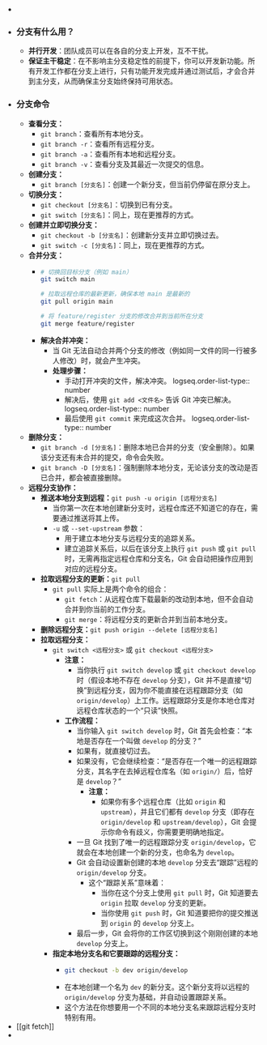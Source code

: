 -
- ### 分支有什么用？
	- **并行开发**：团队成员可以在各自的分支上开发，互不干扰。
	- **保证主干稳定**：在不影响主分支稳定性的前提下，你可以开发新功能。所有开发工作都在分支上进行，只有功能开发完成并通过测试后，才会合并到主分支，从而确保主分支始终保持可用状态。
- ### 分支命令
	- **查看分支：**
		- `git branch`：查看所有本地分支。
		- `git branch -r`：查看所有远程分支。
		- `git branch -a`：查看所有本地和远程分支。
		- `git branch -v`：查看分支及其最近一次提交的信息。
	- **创建分支：**
		- `git branch [分支名]`：创建一个新分支，但当前仍停留在原分支上。
	- **切换分支：**
		- `git checkout [分支名]`：切换到已有分支。
		- `git switch [分支名]`：同上，现在更推荐的方式。
	- **创建并立即切换分支：**
		- `git checkout -b [分支名]`：创建新分支并立即切换过去。
		- `git switch -c [分支名]`：同上，现在更推荐的方式。
	- **合并分支：**
		- ```bash
		  # 切换回目标分支（例如 main）
		  git switch main
		  
		  # 拉取远程仓库的最新更新，确保本地 main 是最新的
		  git pull origin main
		  
		  # 将 feature/register 分支的修改合并到当前所在分支
		  git merge feature/register
		  ```
		- **解决合并冲突：**
			- 当 Git 无法自动合并两个分支的修改（例如同一文件的同一行被多人修改）时，就会产生冲突。
			- **处理步骤：**
				- 手动打开冲突的文件，解决冲突。
				  logseq.order-list-type:: number
				- 解决后，使用 `git add <文件名>` 告诉 Git 冲突已解决。
				  logseq.order-list-type:: number
				- 最后使用 `git commit` 来完成这次合并。
				  logseq.order-list-type:: number
	- **删除分支：**
		- `git branch -d [分支名]`：删除本地已合并的分支（安全删除）。如果该分支还有未合并的提交，命令会失败。
		- `git branch -D [分支名]`：强制删除本地分支，无论该分支的改动是否已合并，都会被直接删除。
	- **远程分支协作：**
		- **推送本地分支到远程：**`git push -u origin [远程分支名]`
			- 当你第一次在本地创建新分支时，远程仓库还不知道它的存在，需要通过推送将其上传。
			- `-u` 或 `--set-upstream` 参数：
				- 用于建立本地分支与远程分支的追踪关系。
				- 建立追踪关系后，以后在该分支上执行 `git push` 或 `git pull` 时，无需再指定远程仓库和分支名，Git 会自动把操作应用到对应的远程分支。
		- **拉取远程分支的更新：**`git pull`
			- `git pull` 实际上是两个命令的组合：
				- `git fetch`：从远程仓库下载最新的改动到本地，但不会自动合并到你当前的工作分支。
				- `git merge`：将远程分支的更新合并到当前本地分支。
		- **删除远程分支：**`git push origin --delete [远程分支名]`
		- **拉取远程分支：**
			- `git switch <远程分支>` 或 `git checkout <远程分支>`
				- **注意：**
					- 当你执行 `git switch develop` 或 `git checkout develop` 时（假设本地不存在 `develop` 分支），Git 并不是直接“切换”到远程分支，因为你不能直接在远程跟踪分支（如 `origin/develop`）上工作。远程跟踪分支是你本地仓库对远程仓库状态的一个“只读”快照。
				- **工作流程：**
					- 当你输入 `git switch develop` 时，Git 首先会检查：“本地是否存在一个叫做 `develop` 的分支？”
					- 如果有，就直接切过去。
					- 如果没有，它会继续检查：“是否存在一个唯一的远程跟踪分支，其名字在去掉远程仓库名（如 `origin/`）后，恰好是 `develop`？”
						- **注意：**
							- 如果你有多个远程仓库（比如 `origin` 和 `upstream`），并且它们都有 `develop` 分支（即存在 `origin/develop` 和 `upstream/develop`），Git 会提示你命令有歧义，你需要更明确地指定。
					- 一旦 Git 找到了唯一的远程跟踪分支 `origin/develop`，它就会在本地创建一个新的分支，也命名为 `develop`。
					- Git 会自动设置新创建的本地 `develop` 分支去“跟踪”远程的 `origin/develop` 分支。
						- 这个“跟踪关系”意味着：
							- 当你在这个分支上使用 `git pull` 时，Git 知道要去 `origin` 拉取 `develop` 分支的更新。
							- 当你使用 `git push` 时，Git 知道要把你的提交推送到 `origin` 的 `develop` 分支上。
					- 最后一步，Git 会将你的工作区切换到这个刚刚创建的本地 `develop` 分支上。
			- **指定本地分支名和它要跟踪的远程分支：**
				- ```bash
				  git checkout -b dev origin/develop
				  ```
				- 在本地创建一个名为 `dev` 的新分支。这个新分支将以远程的 `origin/develop` 分支为基础，并自动设置跟踪关系。
				- 这个方法在你想要用一个不同的本地分支名来跟踪远程分支时特别有用。
- [[git fetch]]
-